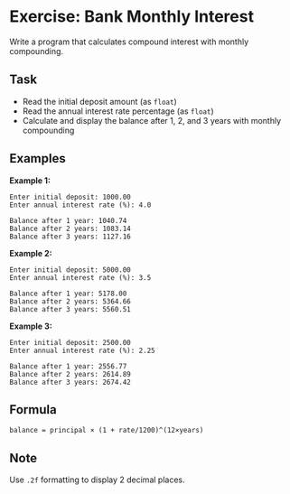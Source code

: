 # Exercise: Bank Monthly Interest

Write a program that calculates compound interest with monthly compounding.

## Task

- Read the initial deposit amount (as `float`)
- Read the annual interest rate percentage (as `float`)
- Calculate and display the balance after 1, 2, and 3 years with monthly compounding

## Examples

**Example 1:**

```
Enter initial deposit: 1000.00
Enter annual interest rate (%): 4.0
```

```
Balance after 1 year: 1040.74
Balance after 2 years: 1083.14
Balance after 3 years: 1127.16
```

**Example 2:**

```
Enter initial deposit: 5000.00
Enter annual interest rate (%): 3.5
```

```
Balance after 1 year: 5178.00
Balance after 2 years: 5364.66
Balance after 3 years: 5560.51
```

**Example 3:**

```
Enter initial deposit: 2500.00
Enter annual interest rate (%): 2.25
```

```
Balance after 1 year: 2556.77
Balance after 2 years: 2614.89
Balance after 3 years: 2674.42
```

## Formula

`balance = principal × (1 + rate/1200)^(12×years)`

## Note

Use `.2f` formatting to display 2 decimal places.
